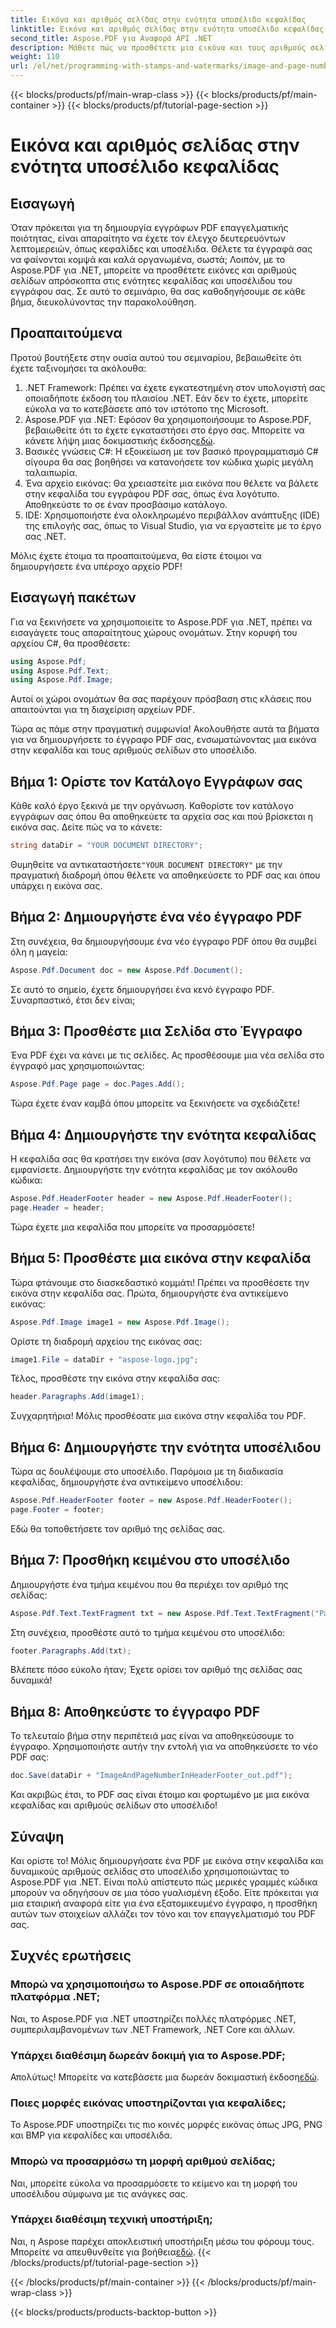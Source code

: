 ```yaml
---
title: Εικόνα και αριθμός σελίδας στην ενότητα υποσέλιδο κεφαλίδας
linktitle: Εικόνα και αριθμός σελίδας στην ενότητα υποσέλιδο κεφαλίδας
second_title: Aspose.PDF για Αναφορά API .NET
description: Μάθετε πώς να προσθέτετε μια εικόνα και τους αριθμούς σελίδων στην κεφαλίδα και το υποσέλιδο του PDF χρησιμοποιώντας το Aspose.PDF για .NET σε αυτό το βήμα προς βήμα εκμάθηση.
weight: 110
url: /el/net/programming-with-stamps-and-watermarks/image-and-page-number-in-header-footer-section/
---
```


{{< blocks/products/pf/main-wrap-class >}}
{{< blocks/products/pf/main-container >}}
{{< blocks/products/pf/tutorial-page-section >}}

# Εικόνα και αριθμός σελίδας στην ενότητα υποσέλιδο κεφαλίδας

## Εισαγωγή

Όταν πρόκειται για τη δημιουργία εγγράφων PDF επαγγελματικής ποιότητας, είναι απαραίτητο να έχετε τον έλεγχο δευτερευόντων λεπτομερειών, όπως κεφαλίδες και υποσέλιδα. Θέλετε τα έγγραφά σας να φαίνονται κομψά και καλά οργανωμένα, σωστά; Λοιπόν, με το Aspose.PDF για .NET, μπορείτε να προσθέτετε εικόνες και αριθμούς σελίδων απρόσκοπτα στις ενότητες κεφαλίδας και υποσέλιδου του εγγράφου σας. Σε αυτό το σεμινάριο, θα σας καθοδηγήσουμε σε κάθε βήμα, διευκολύνοντας την παρακολούθηση.

## Προαπαιτούμενα

Προτού βουτήξετε στην ουσία αυτού του σεμιναρίου, βεβαιωθείτε ότι έχετε ταξινομήσει τα ακόλουθα:

1. .NET Framework: Πρέπει να έχετε εγκατεστημένη στον υπολογιστή σας οποιαδήποτε έκδοση του πλαισίου .NET. Εάν δεν το έχετε, μπορείτε εύκολα να το κατεβάσετε από τον ιστότοπο της Microsoft.
2.  Aspose.PDF για .NET: Εφόσον θα χρησιμοποιήσουμε το Aspose.PDF, βεβαιωθείτε ότι το έχετε εγκαταστήσει στο έργο σας. Μπορείτε να κάνετε λήψη μιας δοκιμαστικής έκδοσης[εδώ](https://releases.aspose.com/pdf/net/).
3. Βασικές γνώσεις C#: Η εξοικείωση με τον βασικό προγραμματισμό C# σίγουρα θα σας βοηθήσει να κατανοήσετε τον κώδικα χωρίς μεγάλη ταλαιπωρία.
4. Ένα αρχείο εικόνας: Θα χρειαστείτε μια εικόνα που θέλετε να βάλετε στην κεφαλίδα του εγγράφου PDF σας, όπως ένα λογότυπο. Αποθηκεύστε το σε έναν προσβάσιμο κατάλογο. 
5. IDE: Χρησιμοποιήστε ένα ολοκληρωμένο περιβάλλον ανάπτυξης (IDE) της επιλογής σας, όπως το Visual Studio, για να εργαστείτε με το έργο σας .NET.

Μόλις έχετε έτοιμα τα προαπαιτούμενα, θα είστε έτοιμοι να δημιουργήσετε ένα υπέροχο αρχείο PDF!

## Εισαγωγή πακέτων

Για να ξεκινήσετε να χρησιμοποιείτε το Aspose.PDF για .NET, πρέπει να εισαγάγετε τους απαραίτητους χώρους ονομάτων. Στην κορυφή του αρχείου C#, θα προσθέσετε:

```csharp
using Aspose.Pdf;
using Aspose.Pdf.Text;
using Aspose.Pdf.Image;
```

Αυτοί οι χώροι ονομάτων θα σας παρέχουν πρόσβαση στις κλάσεις που απαιτούνται για τη διαχείριση αρχείων PDF.

Τώρα ας πάμε στην πραγματική συμφωνία! Ακολουθήστε αυτά τα βήματα για να δημιουργήσετε το έγγραφο PDF σας, ενσωματώνοντας μια εικόνα στην κεφαλίδα και τους αριθμούς σελίδων στο υποσέλιδο.

## Βήμα 1: Ορίστε τον Κατάλογο Εγγράφων σας

Κάθε καλό έργο ξεκινά με την οργάνωση. Καθορίστε τον κατάλογο εγγράφων σας όπου θα αποθηκεύετε τα αρχεία σας και πού βρίσκεται η εικόνα σας. Δείτε πώς να το κάνετε:

```csharp
string dataDir = "YOUR DOCUMENT DIRECTORY";
```

 Θυμηθείτε να αντικαταστήσετε`"YOUR DOCUMENT DIRECTORY"` με την πραγματική διαδρομή όπου θέλετε να αποθηκεύσετε το PDF σας και όπου υπάρχει η εικόνα σας.

## Βήμα 2: Δημιουργήστε ένα νέο έγγραφο PDF

Στη συνέχεια, θα δημιουργήσουμε ένα νέο έγγραφο PDF όπου θα συμβεί όλη η μαγεία:

```csharp
Aspose.Pdf.Document doc = new Aspose.Pdf.Document();
```

Σε αυτό το σημείο, έχετε δημιουργήσει ένα κενό έγγραφο PDF. Συναρπαστικό, έτσι δεν είναι;

## Βήμα 3: Προσθέστε μια Σελίδα στο Έγγραφο

Ένα PDF έχει να κάνει με τις σελίδες. Ας προσθέσουμε μια νέα σελίδα στο έγγραφό μας χρησιμοποιώντας:

```csharp
Aspose.Pdf.Page page = doc.Pages.Add();
```

Τώρα έχετε έναν καμβά όπου μπορείτε να ξεκινήσετε να σχεδιάζετε!

## Βήμα 4: Δημιουργήστε την ενότητα κεφαλίδας

Η κεφαλίδα σας θα κρατήσει την εικόνα (σαν λογότυπο) που θέλετε να εμφανίσετε. Δημιουργήστε την ενότητα κεφαλίδας με τον ακόλουθο κώδικα:

```csharp
Aspose.Pdf.HeaderFooter header = new Aspose.Pdf.HeaderFooter();
page.Header = header;
```

Τώρα έχετε μια κεφαλίδα που μπορείτε να προσαρμόσετε!

## Βήμα 5: Προσθέστε μια εικόνα στην κεφαλίδα

Τώρα φτάνουμε στο διασκεδαστικό κομμάτι! Πρέπει να προσθέσετε την εικόνα στην κεφαλίδα σας. Πρώτα, δημιουργήστε ένα αντικείμενο εικόνας:

```csharp
Aspose.Pdf.Image image1 = new Aspose.Pdf.Image();
```

Ορίστε τη διαδρομή αρχείου της εικόνας σας:

```csharp
image1.File = dataDir + "aspose-logo.jpg";
```

Τέλος, προσθέστε την εικόνα στην κεφαλίδα σας:

```csharp
header.Paragraphs.Add(image1);
```

Συγχαρητήρια! Μόλις προσθέσατε μια εικόνα στην κεφαλίδα του PDF.

## Βήμα 6: Δημιουργήστε την ενότητα υποσέλιδου

Τώρα ας δουλέψουμε στο υποσέλιδο. Παρόμοια με τη διαδικασία κεφαλίδας, δημιουργήστε ένα αντικείμενο υποσέλιδου:

```csharp
Aspose.Pdf.HeaderFooter footer = new Aspose.Pdf.HeaderFooter();
page.Footer = footer;
```

Εδώ θα τοποθετήσετε τον αριθμό της σελίδας σας. 

## Βήμα 7: Προσθήκη κειμένου στο υποσέλιδο

Δημιουργήστε ένα τμήμα κειμένου που θα περιέχει τον αριθμό της σελίδας:

```csharp
Aspose.Pdf.Text.TextFragment txt = new Aspose.Pdf.Text.TextFragment("Page: ($p of $P ) ");
```

Στη συνέχεια, προσθέστε αυτό το τμήμα κειμένου στο υποσέλιδο:

```csharp
footer.Paragraphs.Add(txt);
```

Βλέπετε πόσο εύκολο ήταν; Έχετε ορίσει τον αριθμό της σελίδας σας δυναμικά!

## Βήμα 8: Αποθηκεύστε το έγγραφο PDF

Το τελευταίο βήμα στην περιπέτειά μας είναι να αποθηκεύσουμε το έγγραφο. Χρησιμοποιήστε αυτήν την εντολή για να αποθηκεύσετε το νέο PDF σας:

```csharp
doc.Save(dataDir + "ImageAndPageNumberInHeaderFooter_out.pdf");
```

Και ακριβώς έτσι, το PDF σας είναι έτοιμο και φορτωμένο με μια εικόνα κεφαλίδας και αριθμούς σελίδων στο υποσέλιδο!

## Σύναψη

Και ορίστε το! Μόλις δημιουργήσατε ένα PDF με εικόνα στην κεφαλίδα και δυναμικούς αριθμούς σελίδας στο υποσέλιδο χρησιμοποιώντας το Aspose.PDF για .NET. Είναι πολύ απίστευτο πώς μερικές γραμμές κώδικα μπορούν να οδηγήσουν σε μια τόσο γυαλισμένη έξοδο. Είτε πρόκειται για μια εταιρική αναφορά είτε για ένα εξατομικευμένο έγγραφο, η προσθήκη αυτών των στοιχείων αλλάζει τον τόνο και τον επαγγελματισμό του PDF σας.

## Συχνές ερωτήσεις

### Μπορώ να χρησιμοποιήσω το Aspose.PDF σε οποιαδήποτε πλατφόρμα .NET;
Ναι, το Aspose.PDF για .NET υποστηρίζει πολλές πλατφόρμες .NET, συμπεριλαμβανομένων των .NET Framework, .NET Core και άλλων.

### Υπάρχει διαθέσιμη δωρεάν δοκιμή για το Aspose.PDF;
 Απολύτως! Μπορείτε να κατεβάσετε μια δωρεάν δοκιμαστική έκδοση[εδώ](https://releases.aspose.com/).

### Ποιες μορφές εικόνας υποστηρίζονται για κεφαλίδες;
Το Aspose.PDF υποστηρίζει τις πιο κοινές μορφές εικόνας όπως JPG, PNG και BMP για κεφαλίδες και υποσέλιδα.

### Μπορώ να προσαρμόσω τη μορφή αριθμού σελίδας;
Ναι, μπορείτε εύκολα να προσαρμόσετε το κείμενο και τη μορφή του υποσέλιδου σύμφωνα με τις ανάγκες σας.

### Υπάρχει διαθέσιμη τεχνική υποστήριξη;
 Ναι, η Aspose παρέχει αποκλειστική υποστήριξη μέσω του φόρουμ τους. Μπορείτε να απευθυνθείτε για βοήθεια[εδώ](https://forum.aspose.com/c/pdf/10).
{{< /blocks/products/pf/tutorial-page-section >}}

{{< /blocks/products/pf/main-container >}}
{{< /blocks/products/pf/main-wrap-class >}}

{{< blocks/products/products-backtop-button >}}
